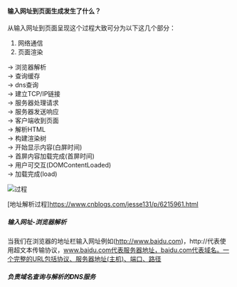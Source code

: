 #### 输入网址到页面生成发生了什么？  
从输入网址到页面呈现这个过程大致可分为以下这几个部分：  
1. 网络通信
2. 页面渲染  

-> 浏览器解析  
-> 查询缓存  
-> dns查询  
-> 建立TCP/IP链接  
-> 服务器处理请求  
-> 服务器发送响应  
-> 客户端收到页面  
-> 解析HTML  
-> 构建渲染树  
-> 开始显示内容(白屏时间)  
-> 首屏内容加载完成(首屏时间)  
-> 用户可交互(DOMContentLoaded)   
-> 加载完成(load)  

![过程](https://img-blog.csdnimg.cn/20190618105854973.png?x-oss-process=image/watermark,type_ZmFuZ3poZW5naGVpdGk,shadow_10,text_aHR0cHM6Ly9ibG9nLmNzZG4ubmV0L3FxXzQ0ODcyNDgx,size_16,color_FFFFFF,t_70)  


[地址解析过程]https://www.cnblogs.com/jesse131/p/6215961.html
##### 输入网址-浏览器解析 
当我们在浏览器的地址栏输入网址例如(http://www.baidu.com)，http://代表使用超文本传输协议，www.baidu.com代表服务器地址，baidu.com代表域名。一个完整的URL包括协议、服务器地址(主机)、端口、路径  
##### 负责域名查询与解析的DNS服务  